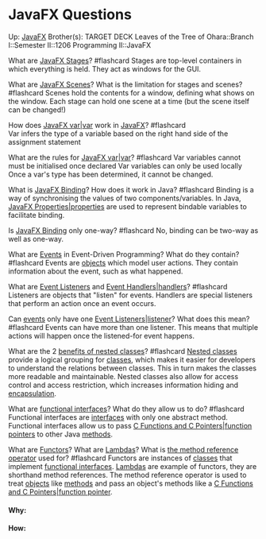 # JavaFX Questions

Up: [JavaFX](javafx)
Brother(s):
TARGET DECK
Leaves of the Tree of Ohara::Branch I::Semester II::1206 Programming II::JavaFX

What are [JavaFX Stages](javafx_stages)? #flashcard 
Stages are top-level containers in which everything is held.
They act as windows for the GUI.
<!--ID: 1715689329892-->




What are [JavaFX Scenes](javafx_scenes)? What is the limitation for stages and scenes? #flashcard 
Scenes hold the contents for a window, defining what shows on the window.
Each stage can hold one scene at a time (but the scene itself can be changed!)
<!--ID: 1715689329923-->





How does [JavaFX var|var](javafx_var|var) work in [JavaFX](javafx)? #flashcard  
Var infers the type of a variable based on the right hand side of the assignment statement

What are the rules for [JavaFX var|var](javafx_var|var)? #flashcard 
Var variables cannot must be initialised once declared
Var variables can only be used locally
Once a var's type has been determined, it cannot be changed.
<!--ID: 1715689329934-->


What is [JavaFX Binding](javafx_binding)? How does it work in Java? #flashcard 
Binding is a way of synchronising the values of two components/variables.
In Java, [JavaFX Properties|properties](javafx_properties|properties) are used to represent bindable variables to facilitate binding.
<!--ID: 1715689329947-->


Is [JavaFX Binding](javafx_binding) only one-way? #flashcard 
No, binding can be two-way as well as one-way.
<!--ID: 1715689329959-->

What are [Events](events) in Event-Driven Programming? What do they contain? #flashcard 
Events are [objects](objects) which model user actions.
They contain information about the event, such as what happened.
<!--ID: 1715690404004-->


What are [Event Listeners](event_listeners) and [Event Handlers|handlers](event_handlers|handlers)? #flashcard 
Listeners are objects that "listen" for events.
Handlers are special listeners that perform an action once an event occurs.
<!--ID: 1715690404015-->


Can [events](events) only have one [Event Listeners|listener](event_listeners|listener)? What does this mean? #flashcard 
Events can have more than one listener. This means that multiple actions will happen once the listened-for event happens.
<!--ID: 1715690404027-->


What are the 2 [benefits of nested classes](benefits_of_nested_classes)? #flashcard 
[Nested classes](nested_classes) provide a logical grouping for [classes](classes), which makes it easier for developers to understand the relations between classes. This in turn makes the classes more readable and maintainable.
Nested classes also allow for access control and access restriction, which increases information hiding and [encapsulation](encapsulation). 
<!--ID: 1715690404036-->


What are [functional interfaces](functional_interfaces)? What do they allow us to do? #flashcard 
Functional interfaces are [interfaces](interfaces) with only one abstract method.
Functional interfaces allow us to pass [C Functions and C Pointers|function pointers](c_functions_and_c_pointers|function_pointers) to other Java [methods](methods).
<!--ID: 1715690404045-->


What are [Functors](functors)? What are [Lambdas](lambdas)? What is [the method reference operator](the_method_reference_operator) used for? #flashcard 
Functors are instances of [classes](classes) that implement [functional interfaces](functional_interfaces).
[Lambdas](lambdas) are example of functors, they are shorthand method references.
The method reference operator is used to treat [objects](objects) like [methods](methods) and pass an object's methods like a [C Functions and C Pointers|function pointer](c_functions_and_c_pointers|function_pointer).
<!--ID: 1715690404056-->



























#### Why:
#### How:










